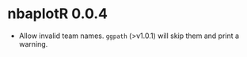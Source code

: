 # nbaplotR 0.0.4

* Allow invalid team names. `ggpath` (>v1.0.1) will skip them and print a warning.
